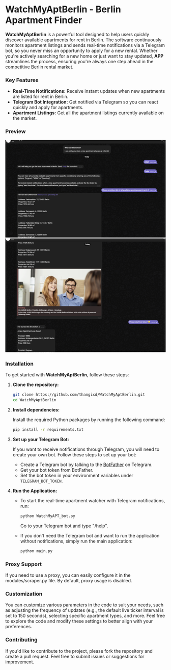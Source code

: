 
# WatchMyAptBerlin - Berlin Apartment Finder

**WatchMyAptBerlin** is a powerful tool designed to help users quickly discover available apartments for rent in Berlin. The software continuously monitors apartment listings and sends real-time notifications via a Telegram bot, so you never miss an opportunity to apply for a new rental. Whether you're actively searching for a new home or just want to stay updated, **APP** streamlines the process, ensuring you're always one step ahead in the competitive Berlin rental market.

### Key Features

- **Real-Time Notifications:** Receive instant updates when new apartments are listed for rent in Berlin.
- **Telegram Bot Integration:** Get notified via Telegram so you can react quickly and apply for apartments.
- **Apartment Listings:** Get all the apartment listings currently available on the market.

  
### Preview
![img.png](img/tg_bot_example_1.png)
   ![img.png](img/tg_bot_example_2.png)
### Installation

To get started with **WatchMyAptBerlin**, follow these steps:

1. **Clone the repository:**

   ```bash
   git clone https://github.com/thangixd/WatchMyAptBerlin.git
   cd WatchMyAptBerlin
   ```

2. **Install dependencies:**

   Install the required Python packages by running the following command:

   ```bash
   pip install -r requirements.txt
   ```

3. **Set up your Telegram Bot:**

   If you want to receive notifications through Telegram, you will need to create your own bot. Follow these steps to set up your bot:
   
   - Create a Telegram bot by talking to the [BotFather](https://core.telegram.org/bots#botfather) on Telegram.
   - Get your bot token from BotFather.
   - Set the bot token in your environment variables under `TELEGRAM_BOT_TOKEN`.


4. **Run the Application:**

   - To start the real-time apartment watcher with Telegram notifications, run:

     ```bash
     python WatchMyAPT_bot.py
     ```
      Go to your Telegram bot and type "/help".
   - If you don't need the Telegram bot and want to run the application without notifications, simply run the main application:

     ```bash
     python main.py
     ```

### Proxy Support

If you need to use a proxy, you can easily configure it in the modules/scraper.py file. By default, proxy usage is disabled.

### Customization

You can customize various parameters in the code to suit your needs, such as adjusting the frequency of updates (e.g., the default live ticker interval is set to 150 seconds), selecting specific apartment types, and more. Feel free to explore the code and modify these settings to better align with your preferences.

### Contributing

If you'd like to contribute to the project, please fork the repository and create a pull request. Feel free to submit issues or suggestions for improvement.
